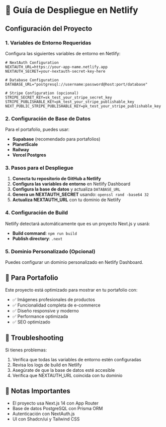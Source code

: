 # 🚀 Guía de Despliegue en Netlify

## Configuración del Proyecto

### 1. Variables de Entorno Requeridas

Configura las siguientes variables de entorno en Netlify:

```env
# NextAuth Configuration
NEXTAUTH_URL=https://your-app-name.netlify.app
NEXTAUTH_SECRET=your-nextauth-secret-key-here

# Database Configuration
DATABASE_URL="postgresql://username:password@host:port/database"

# Stripe Configuration (opcional)
STRIPE_SECRET_KEY=sk_test_your_stripe_secret_key
STRIPE_PUBLISHABLE_KEY=pk_test_your_stripe_publishable_key
NEXT_PUBLIC_STRIPE_PUBLISHABLE_KEY=pk_test_your_stripe_publishable_key
```

### 2. Configuración de Base de Datos

Para el portafolio, puedes usar:
- **Supabase** (recomendado para portafolios)
- **PlanetScale**
- **Railway**
- **Vercel Postgres**

### 3. Pasos para el Despliegue

1. **Conecta tu repositorio de GitHub a Netlify**
2. **Configura las variables de entorno** en Netlify Dashboard
3. **Configura la base de datos** y actualiza `DATABASE_URL`
4. **Genera un NEXTAUTH_SECRET** usando: `openssl rand -base64 32`
5. **Actualiza NEXTAUTH_URL** con tu dominio de Netlify

### 4. Configuración de Build

Netlify detectará automáticamente que es un proyecto Next.js y usará:
- **Build command**: `npm run build`
- **Publish directory**: `.next`

### 5. Dominio Personalizado (Opcional)

Puedes configurar un dominio personalizado en Netlify Dashboard.

## 🎯 Para Portafolio

Este proyecto está optimizado para mostrar en tu portafolio con:
- ✅ Imágenes profesionales de productos
- ✅ Funcionalidad completa de e-commerce
- ✅ Diseño responsive y moderno
- ✅ Performance optimizada
- ✅ SEO optimizado

## 🔧 Troubleshooting

Si tienes problemas:
1. Verifica que todas las variables de entorno estén configuradas
2. Revisa los logs de build en Netlify
3. Asegúrate de que la base de datos esté accesible
4. Verifica que NEXTAUTH_URL coincida con tu dominio

## 📝 Notas Importantes

- El proyecto usa Next.js 14 con App Router
- Base de datos PostgreSQL con Prisma ORM
- Autenticación con NextAuth.js
- UI con Shadcn/ui y Tailwind CSS 